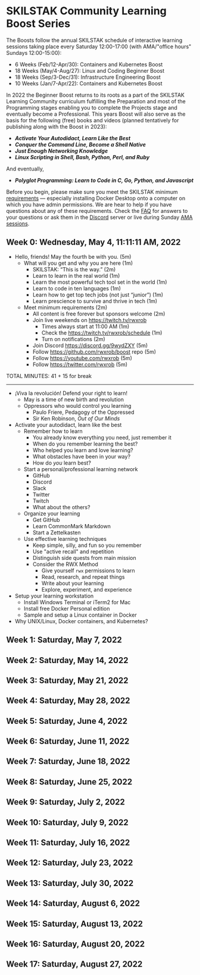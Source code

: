 # SKILSTAK Community Learning Boost Series

The Boosts follow the annual SKILSTAK schedule of interactive learning
sessions taking place every Saturday 12:00-17:00 (with AMA/"office
hours" Sundays 12:00-15:00):

* 6  Weeks (Feb/12-Apr/30): Containers and Kubernetes Boost
* 18 Weeks (May/4-Aug/27):  Linux and Coding Beginner Boost 
* 18 Weeks (Sep/3-Dec/31):  Infrastructure Engineering Boost
* 10 Weeks (Jan/7-Apr/22):  Containers and Kubernetes Boost

In 2022 the Beginner Boost returns to its roots as a part of the
SKILSTAK Learning Community curriculum fulfilling the Preparation and
most of the Programming stages enabling you to complete the Projects
stage and eventually become a Professional. This years Boost will also
serve as the basis for the following (free) books and videos (planned
tentatively for publishing along with the Boost in 2023):

* ***Activate Your Autodidact, Learn Like the Best***
* ***Conquer the Command Line, Become a Shell Native***
* ***Just Enough Networking Knowledge***
* ***Linux Scripting in Shell, Bash, Python, Perl, and Ruby***

And eventually, 

* ***Polyglot Programming: Learn to Code in C, Go, Python, and
  Javascript***

Before you begin, please make sure you meet the SKILSTAK minimum
[requirements](requirements) — especially installing Docker Desktop onto
a computer on which you have admin permissions. We are hear to help if
you have questions about any of these requirements. Check the [FAQ](faq)
for answers to your questions or ask them in the
[Discord](https://discord.gg/9wydZXY) server or live during Sunday [AMA
sessions](https://twitch.tv/rwxrob/schedule).

## Week 0: Wednesday, May 4, 11:11:11 AM, 2022

* Hello, friends! May the fourth be with you. (5m)
  * What will you get and why you are here (1m)
    * SKILSTAK: “This is the way.” (2m)
    * Learn to learn in the real world (1m)
    * Learn the most powerful tech tool set in the world (1m)
    * Learn to code in ten languages (1m)
    * Learn how to get top tech jobs (not just “junior”) (1m)
    * Learn prescience to survive and thrive in tech (1m)
  * Meet minimum requirements (2m)
    * All content is free forever but sponsors welcome (2m)
    * Join live weekends on https://twitch.tv/rwxrob
      * Times always start at 11:00 AM (1m)
      * Check the https://twitch.tv/rwxrob/schedule (1m)
      * Turn on notifications (2m)
    * Join Discord https://discord.gg/9wydZXY (5m)
    * Follow https://github.com/rwxrob/boost repo (5m)
    * Follow https://youtube.com/rwxrob (5m)
    * Follow https://twitter.com/rwxrob (5m)

TOTAL MINUTES: 41 + 15 for break

----

*  ¡Viva la revolución! Defend your right to learn!
   * May is a time of new birth and revolution
   * Oppressors who would control you learning
     * Paulo Friere, Pedagogy of the Oppressed
     * Sir Ken Robinson, *Out of Our Minds*
* Activate your autodidact, learn like the best
   * Remember how to learn
     * You already know everything you need, just remember it
     * When do you remember learning the best?
     * Who helped you learn and love learning?
     * What obstacles have been in your way?
     * How do *you* learn best?
   * Start a personal/professional learning network
     * GitHub
     * Discord
     * Slack
     * Twitter
     * Twitch
     * What about the others?
   * Organize your learning
     * Get GitHub
     * Learn CommonMark Markdown
     * Start a Zettelkasten
   * Use effective learning techniques
     * Keep simple, silly, and fun so you remember
     * Use "active recall" and repetition
     * Distinguish side quests from main mission
     * Consider the RWX Method
       * Give yourself `rwx` permissions to learn
       * Read, research, and repeat things
       * Write about your learning
       * Explore, experiment, and experience
* Setup your learning workstation
  * Install Windows Terminal or iTerm2 for Mac
  * Install free Docker Personal edition
  * Sample and setup a Linux container in Docker
* Why UNIX/Linux, Docker containers, and Kubernetes?

## Week 1: Saturday, May  7, 2022

## Week 2: Saturday, May 14, 2022

## Week 3: Saturday, May 21, 2022

## Week 4: Saturday, May 28, 2022

## Week 5: Saturday, June  4, 2022

## Week 6: Saturday, June 11, 2022

## Week 7: Saturday, June 18, 2022

## Week 8: Saturday, June 25, 2022

## Week 9: Saturday, July  2, 2022

## Week 10: Saturday, July  9, 2022

## Week 11: Saturday, July 16, 2022

## Week 12: Saturday, July 23, 2022

## Week 13: Saturday, July 30, 2022

## Week 14: Saturday, August  6, 2022

## Week 15: Saturday, August 13, 2022

## Week 16: Saturday, August 20, 2022

## Week 17: Saturday, August 27, 2022

